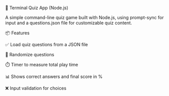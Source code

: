 🧠 Terminal Quiz App (Node.js)

A simple command-line quiz game built with Node.js, using prompt-sync for input and a questions.json file for customizable quiz content.

📦 Features

✅ Load quiz questions from a JSON file

🔀 Randomize questions

⏱️ Timer to measure total play time

📊 Shows correct answers and final score in %

❌ Input validation for choices
